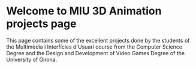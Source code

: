 # Welcome to MIU 3D Animation projects page

This page contains some of the excellent projects done by the students of the Multimèdia i Interfícies d'Usuari course from the Computer Science Degree and the Design and Development of Video Games Degree of the University of Girona.
